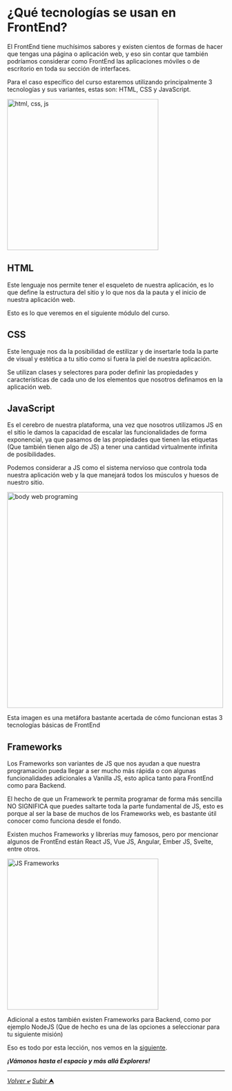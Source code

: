 # ¿Qué tecnologías se usan en FrontEnd?

El FrontEnd tiene muchísimos sabores y existen cientos de formas de hacer que tengas una página o aplicación web, y eso sin contar que también podríamos considerar como FrontEnd las aplicaciones móviles o de escritorio en toda su sección de interfaces.

Para el caso específico del curso estaremos utilizando principalmente 3 tecnologías y sus variantes, estas son: HTML, CSS y JavaScript.

<img src="../images/hcj.png" alt="html, css, js" height="350">

## HTML

Este lenguaje nos permite tener el esqueleto de nuestra aplicación, es lo que define la estructura del sitio y lo que nos da la pauta y el inicio de nuestra aplicación web.

Esto es lo que veremos en el siguiente módulo del curso.

## CSS

Este lenguaje nos da la posibilidad de estilizar y de insertarle toda la parte de visual y estética a tu sitio como si fuera la piel de nuestra aplicación.

Se utilizan clases y selectores para poder definir las propiedades y características de cada uno de los elementos que nosotros definamos en la aplicación web.

## JavaScript

Es el cerebro de nuestra plataforma, una vez que nosotros utilizamos JS en el sitio le damos la capacidad de escalar las funcionalidades de forma exponencial, ya que pasamos de las propiedades que tienen las etiquetas (Que también tienen algo de JS) a tener una cantidad virtualmente infinita de posibilidades.

Podemos considerar a JS como el sistema nervioso que controla toda nuestra aplicación web y la que manejará todos los músculos y huesos de nuestro sitio.

<img src="../images/bodyExample.jpeg" alt="body web programing" height="500">

Esta imagen es una metáfora bastante acertada de cómo funcionan estas 3 tecnologías básicas de FrontEnd

## Frameworks

Los Frameworks son variantes de JS que nos ayudan a que nuestra programación pueda llegar a ser mucho más rápida o con algunas funcionalidades adicionales a Vanilla JS, esto aplica tanto para FrontEnd como para Backend.

El hecho de que un Framework te permita programar de forma más sencilla NO SIGNIFICA que puedes saltarte toda la parte fundamental de JS, esto es porque al ser la base de muchos de los Frameworks web, es bastante útil conocer como funciona desde el fondo.

Existen muchos Frameworks y librerías muy famosos, pero por mencionar algunos de FrontEnd están React JS, Vue JS, Angular, Ember JS, Svelte, entre otros.

<img src="../images/frameworks.png" alt="JS Frameworks" height="350">

Adicional a estos también existen Frameworks para Backend, como por ejemplo NodeJS (Que de hecho es una de las opciones a seleccionar para tu siguiente misión)

Eso es todo por esta lección, nos vemos en la [siguiente](./3.-webDevSetup.md).

***¡Vámonos hasta el espacio y más allá Explorers!***

---

[*Volver* **&ldca;**](/01%20-%20INTRO/README.md "Regresar a página anterior") 
[*Subir* **&#11165;**](# "Ir al título")